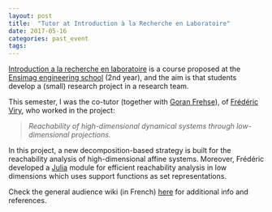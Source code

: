 ```yaml
---
layout: post
title:  "Tutor at Introduction à la Recherche en Laboratoire"
date: 2017-05-16
categories: past_event
tags:
---
```


[Introduction a la recherche en laboratoire](https://ensiwiki.ensimag.fr/index.php/Introduction_A_La_Recherche_En_Laboratoire_2A) is a course proposed at the [Ensimag engineering school](http://ensimag.grenoble-inp.fr/) (2nd year), and the aim is that students develop a (small) research project in a research team. 

This semester, I was the co-tutor (together with [Goran Frehse](https://sites.google.com/site/frehseg/)), of [Frédéric Viry](https://github.com/viryfrederic/), who worked in the project:

> *Reachability of high-dimensional dynamical systems through low-dimensional projections.*

In this project, a new decomposition-based strategy is built for the reachability analysis of high-dimensional affine systems. Moreover, Frédéric developed a [Julia](https://discourse.julialang.org/) module for efficient reachability analysis in low dimensions which uses support functions as set representations.

Check the general audience wiki (in French) [here](https://ensiwiki.ensimag.fr/index.php/Fr%C3%A9d%C3%A9ric_Viry_:_Reachability_of_high-dimensional_dynamical_systems_through_low-dimensional_projections) for additional info and references.